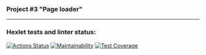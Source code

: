 ### Project #3 "Page loader"
***

### Hexlet tests and linter status:
[![Actions Status](https://github.com/lion0k/python-project-lvl4/workflows/hexlet-check/badge.svg)](https://github.com/lion0k/python-project-lvl4/actions)
[![Maintainability](https://api.codeclimate.com/v1/badges/52343ca1e69c66ddff4b/maintainability)](https://codeclimate.com/github/lion0k/python-project-lvl3/maintainability)
[![Test Coverage](https://api.codeclimate.com/v1/badges/52343ca1e69c66ddff4b/test_coverage)](https://codeclimate.com/github/lion0k/python-project-lvl3/test_coverage)
